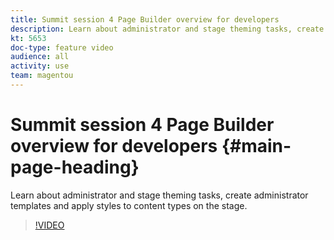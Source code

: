```yaml
---
title: Summit session 4 Page Builder overview for developers
description: Learn about administrator and stage theming tasks, create administrator templates and apply styles to content types on the stage.
kt: 5653
doc-type: feature video
audience: all
activity: use
team: magentou
---
```


# Summit session 4 Page Builder overview for developers {#main-page-heading}

Learn about administrator and stage theming tasks, create administrator templates and apply styles to content types on the stage.

>[!VIDEO](https://video.tv.adobe.com/v/35712)
